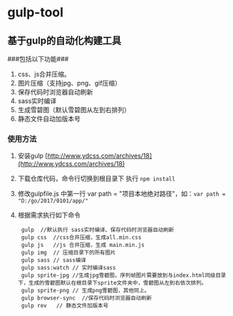 # gulp-tool
## 基于gulp的自动化构建工具 ##

###包括以下功能###

1. css、js合并压缩。
2. 图片压缩（支持jpg、png、gif压缩）
3. 保存代码时浏览器自动刷新
4. sass实时编译
5. 生成雪碧图（默认雪碧图从左到右排列）
6. 静态文件自动加版本号

### 使用方法

1. 安装gulp [http://www.ydcss.com/archives/18](http://www.ydcss.com/archives/18)
2. 下载仓库代码，命令行切换到根目录下 执行 `npm install` 
3. 修改gulpfile.js 中第一行 var path = "项目本地绝对路径"，如：`var path = "D:/go/2017/0101/app/"`
4. 根据需求执行如下命令

    	gulp  //默认执行 sass实时编译、保存代码时浏览器自动刷新
    	gulp css  //css合并压缩，生成all.min.css
		gulp js   //js 合并压缩，生成 main.min.js		
		gulp img  // 压缩目录下的所有图片
    	gulp sass // sass编译
		gulp sass:watch // 实时编译sass
        gulp sprite-jpg //生成jpg雪碧图，序列帧图片需要放到与index.html同级目录下，生成的雪碧图默认在根目录下sprite文件夹中，雪碧图从左到右依次排列。
		gulp sprite-png // 生成png雪碧图，其他同上。
 		gulp browser-sync  //保存代码时浏览器自动刷新
        gulp rev   // 静态文件加版本号  
